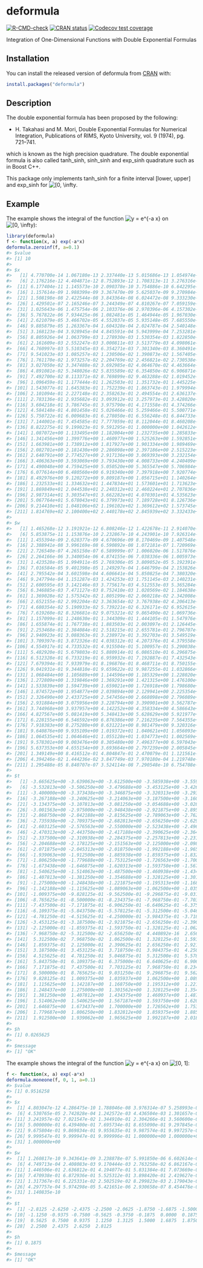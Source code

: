 
<!-- README.md is generated from README.Rmd. Please edit that file -->

# deformula

<!-- badges: start -->

[![R-CMD-check](https://github.com/okamumu/deformula/actions/workflows/R-CMD-check.yaml/badge.svg)](https://github.com/okamumu/deformula/actions/workflows/R-CMD-check.yaml)
[![CRAN
status](https://www.r-pkg.org/badges/version/deformula)](https://CRAN.R-project.org/package=deformula)
[![Codecov test
coverage](https://codecov.io/gh/okamumu/deformula/branch/master/graph/badge.svg)](https://app.codecov.io/gh/okamumu/deformula?branch=master)
<!-- badges: end -->

Integration of One-Dimensional Functions with Double Exponential
Formulas

## Installation

You can install the released version of deformula from
[CRAN](https://CRAN.R-project.org) with:

``` r
install.packages("deformula")
```

## Description

The double exponential formula has been proposed by the following:

-   H. Takahasi and M. Mori, Double Exponential Formulas for Numerical
    Integration, Publications of RIMS, Kyoto University, vol. 9 (1974),
    pg. 721–741.

which is known as the high precision quadrature. The double exponential
formula is also called tanh_sinh, sinh_sinh and exp_sinh quadrature such
as in Boost C++.

This package only implements tanh_sinh for a finite interval \[lower,
upper\] and exp_sinh for
![\[0, \\infty](https://latex.codecogs.com/png.image?%5Cdpi%7B110%7D&space;%5Cbg_white&space;%5B0%2C%20%5Cinfty "[0, \infty").

## Example

The example shows the integral of the function
![y = e^{-a x}](https://latex.codecogs.com/png.image?%5Cdpi%7B110%7D&space;%5Cbg_white&space;y%20%3D%20e%5E%7B-a%20x%7D "y = e^{-a x}")
on
![\[0, \\infty)](https://latex.codecogs.com/png.image?%5Cdpi%7B110%7D&space;%5Cbg_white&space;%5B0%2C%20%5Cinfty%29 "[0, \infty)"):

``` r
library(deformula)
f <- function(x, a) exp(-a*x)
deformula.zeroinf(f, a=0.1)
#> $value
#> [1] 10
#> 
#> $x
#>   [1] 4.770700e-14 1.067180e-13 2.337440e-13 5.015686e-13 1.054974e-12
#>   [6] 2.176216e-12 4.404871e-12 8.752893e-12 1.708313e-11 3.276316e-11
#>  [11] 6.177404e-11 1.145573e-10 2.090378e-10 3.754886e-10 6.642295e-10
#>  [16] 1.157614e-09 1.988399e-09 3.367470e-09 5.625037e-09 9.270984e-09
#>  [21] 1.508198e-08 2.422544e-08 3.843364e-08 6.024472e-08 9.333230e-08
#>  [26] 1.429501e-07 2.165246e-07 3.244349e-07 4.810267e-07 7.059159e-07
#>  [31] 1.025643e-06 1.475754e-06 2.103376e-06 2.970396e-06 4.157302e-06
#>  [36] 5.767822e-06 7.934425e-06 1.082481e-05 1.464944e-05 1.967030e-05
#>  [41] 2.621079e-05 3.466702e-05 4.552037e-05 5.935148e-05 7.685550e-05
#>  [46] 9.885879e-05 1.263367e-04 1.604328e-04 2.024787e-04 2.540148e-04
#>  [51] 3.168123e-04 3.928945e-04 4.845591e-04 5.943999e-04 7.253281e-04
#>  [56] 8.805926e-04 1.063799e-03 1.278930e-03 1.530354e-03 1.822850e-03
#>  [61] 2.161609e-03 2.552247e-03 3.000811e-03 3.513779e-03 4.098061e-03
#>  [66] 4.760997e-03 5.510345e-03 6.354271e-03 7.301340e-03 8.360491e-03
#>  [71] 9.541023e-03 1.085257e-02 1.230506e-02 1.390873e-02 1.567405e-02
#>  [76] 1.761170e-02 1.973257e-02 2.204769e-02 2.456821e-02 2.730538e-02
#>  [81] 3.027050e-02 3.347488e-02 3.692985e-02 4.064670e-02 4.463664e-02
#>  [86] 4.891081e-02 5.348026e-02 5.835589e-02 6.354850e-02 6.906871e-02
#>  [91] 7.492700e-02 8.113371e-02 8.769899e-02 9.463288e-02 1.019452e-01
#>  [96] 1.096459e-01 1.177444e-01 1.262503e-01 1.351732e-01 1.445225e-01
#> [101] 1.543077e-01 1.645383e-01 1.752239e-01 1.863743e-01 1.979994e-01
#> [106] 2.101094e-01 2.227148e-01 2.358263e-01 2.494554e-01 2.636137e-01
#> [111] 2.783136e-01 2.935682e-01 3.093912e-01 3.257973e-01 3.428020e-01
#> [116] 3.604218e-01 3.786745e-01 3.975790e-01 4.171558e-01 4.374266e-01
#> [121] 4.584148e-01 4.801458e-01 5.026466e-01 5.259466e-01 5.500771e-01
#> [126] 5.750722e-01 6.009683e-01 6.278050e-01 6.556248e-01 6.844733e-01
#> [131] 7.144001e-01 7.454585e-01 7.777059e-01 8.112044e-01 8.460208e-01
#> [136] 8.822275e-01 9.199023e-01 9.591295e-01 1.000000e+00 1.042612e+00
#> [141] 1.087072e+00 1.133495e+00 1.182004e+00 1.232735e+00 1.285833e+00
#> [146] 1.341456e+00 1.399776e+00 1.460977e+00 1.525263e+00 1.592851e+00
#> [151] 1.663981e+00 1.738912e+00 1.817927e+00 1.901334e+00 1.989469e+00
#> [156] 2.082701e+00 2.181430e+00 2.286098e+00 2.397186e+00 2.515223e+00
#> [161] 2.640791e+00 2.774527e+00 2.917136e+00 3.069393e+00 3.232154e+00
#> [166] 3.406363e+00 3.593069e+00 3.793430e+00 4.008733e+00 4.240409e+00
#> [171] 4.490048e+00 4.759425e+00 5.050520e+00 5.365547e+00 5.706984e+00
#> [176] 6.077614e+00 6.480560e+00 6.919340e+00 7.397918e+00 7.920774e+00
#> [181] 8.492976e+00 9.120272e+00 9.809187e+00 1.056715e+01 1.140264e+01
#> [186] 1.232533e+01 1.334632e+01 1.447834e+01 1.573601e+01 1.713623e+01
#> [191] 1.869849e+01 2.044538e+01 2.240312e+01 2.460224e+01 2.707836e+01
#> [196] 2.987314e+01 3.303547e+01 3.662282e+01 4.070301e+01 4.535623e+01
#> [201] 5.067764e+01 5.678043e+01 6.379973e+01 7.189728e+01 8.126736e+01
#> [206] 9.214410e+01 1.048106e+02 1.196102e+02 1.369612e+02 1.573745e+02
#> [211] 1.814769e+02 2.100400e+02 2.440178e+02 2.845939e+02 3.332433e+02
#> 
#> $w
#>   [1] 1.465268e-12 3.191921e-12 6.808246e-12 1.422678e-11 2.914070e-11
#>   [6] 5.853875e-11 1.153876e-10 2.232867e-10 4.243901e-10 7.926314e-10
#>  [11] 1.455394e-09 2.628377e-09 4.670696e-09 8.170469e-09 1.407548e-08
#>  [16] 2.388941e-08 3.996169e-08 6.590892e-08 1.072181e-07 1.720969e-07
#>  [21] 2.726540e-07 4.265150e-07 6.589999e-07 1.006020e-06 1.517876e-06
#>  [26] 2.264166e-06 3.340054e-06 4.874155e-06 7.038336e-06 1.005973e-05
#>  [31] 1.423528e-05 1.994911e-05 2.769306e-05 3.809052e-05 5.192391e-05
#>  [36] 7.016584e-05 9.401398e-05 1.249297e-04 1.646799e-04 2.153826e-04
#>  [41] 2.795542e-04 3.601598e-04 4.606641e-04 5.850825e-04 7.380320e-04
#>  [46] 9.247794e-04 1.151287e-03 1.424253e-03 1.751145e-03 2.140231e-03
#>  [51] 2.600595e-03 3.142146e-03 3.775617e-03 4.512553e-03 5.365284e-03
#>  [56] 6.346885e-03 7.471127e-03 8.752410e-03 1.020569e-02 1.184638e-02
#>  [61] 1.369028e-02 1.575342e-02 1.805199e-02 2.060218e-02 2.342008e-02
#>  [66] 2.652155e-02 2.992204e-02 3.363654e-02 3.767938e-02 4.206413e-02
#>  [71] 4.680354e-02 5.190933e-02 5.739221e-02 6.326171e-02 6.952615e-02
#>  [76] 7.619260e-02 8.326681e-02 9.075321e-02 9.865490e-02 1.069736e-01
#>  [81] 1.157099e-01 1.248630e-01 1.344309e-01 1.444105e-01 1.547976e-01
#>  [86] 1.655874e-01 1.767738e-01 1.883503e-01 2.003097e-01 2.126445e-01
#>  [91] 2.253468e-01 2.384084e-01 2.518215e-01 2.655781e-01 2.796707e-01
#>  [96] 2.940923e-01 3.088363e-01 3.238972e-01 3.392703e-01 3.549519e-01
#> [101] 3.709397e-01 3.872326e-01 4.038312e-01 4.207376e-01 4.379558e-01
#> [106] 4.554917e-01 4.733532e-01 4.915504e-01 5.100957e-01 5.290038e-01
#> [111] 5.482920e-01 5.679803e-01 5.880914e-01 6.086510e-01 6.296875e-01
#> [116] 6.512328e-01 6.733219e-01 6.959932e-01 7.192887e-01 7.432543e-01
#> [121] 7.679394e-01 7.933979e-01 8.196876e-01 8.468711e-01 8.750155e-01
#> [126] 9.041931e-01 9.344810e-01 9.659622e-01 9.987255e-01 1.032866e+00
#> [131] 1.068484e+00 1.105689e+00 1.144596e+00 1.185329e+00 1.228020e+00
#> [136] 1.272809e+00 1.319846e+00 1.369291e+00 1.421315e+00 1.476100e+00
#> [141] 1.533839e+00 1.594739e+00 1.659021e+00 1.726918e+00 1.798680e+00
#> [146] 1.874572e+00 1.954877e+00 2.039894e+00 2.129941e+00 2.225354e+00
#> [151] 2.326490e+00 2.433725e+00 2.547456e+00 2.668098e+00 2.796089e+00
#> [156] 2.931884e+00 3.075956e+00 3.228794e+00 3.390901e+00 3.562787e+00
#> [161] 3.744968e+00 3.937957e+00 4.142252e+00 4.358334e+00 4.586643e+00
#> [166] 4.827567e+00 5.081419e+00 5.348413e+00 5.628629e+00 5.921977e+00
#> [171] 6.228155e+00 6.546592e+00 6.876386e+00 7.216235e+00 7.564355e+00
#> [176] 7.918383e+00 8.275280e+00 8.631221e+00 8.981479e+00 9.320316e+00
#> [181] 9.640876e+00 9.935109e+00 1.019372e+01 1.040621e+01 1.056093e+01
#> [186] 1.064535e+01 1.064646e+01 1.055128e+01 1.034773e+01 1.002569e+01
#> [191] 9.578301e+00 9.003476e+00 8.305480e+00 7.496377e+00 6.597043e+00
#> [196] 5.637353e+00 4.655154e+00 3.693664e+00 2.797239e+00 2.005845e+00
#> [201] 1.349149e+00 8.416512e-01 4.804847e-01 2.470079e-01 1.121561e-01
#> [206] 4.394246e-02 1.444236e-02 3.847749e-03 7.970180e-04 1.219748e-04
#> [211] 1.295488e-05 8.840707e-07 3.524114e-08 7.290548e-10 6.754708e-12
#> 
#> $t
#>   [1] -3.665625e+00 -3.639063e+00 -3.612500e+00 -3.585938e+00 -3.559375e+00
#>   [6] -3.532813e+00 -3.506250e+00 -3.479688e+00 -3.453125e+00 -3.426563e+00
#>  [11] -3.400000e+00 -3.373438e+00 -3.346875e+00 -3.320313e+00 -3.293750e+00
#>  [16] -3.267188e+00 -3.240625e+00 -3.214063e+00 -3.187500e+00 -3.160938e+00
#>  [21] -3.134375e+00 -3.107813e+00 -3.081250e+00 -3.054688e+00 -3.028125e+00
#>  [26] -3.001563e+00 -2.975000e+00 -2.948438e+00 -2.921875e+00 -2.895313e+00
#>  [31] -2.868750e+00 -2.842188e+00 -2.815625e+00 -2.789063e+00 -2.762500e+00
#>  [36] -2.735938e+00 -2.709375e+00 -2.682813e+00 -2.656250e+00 -2.629688e+00
#>  [41] -2.603125e+00 -2.576563e+00 -2.550000e+00 -2.523438e+00 -2.496875e+00
#>  [46] -2.470313e+00 -2.443750e+00 -2.417188e+00 -2.390625e+00 -2.364063e+00
#>  [51] -2.337500e+00 -2.310938e+00 -2.284375e+00 -2.257813e+00 -2.231250e+00
#>  [56] -2.204688e+00 -2.178125e+00 -2.151563e+00 -2.125000e+00 -2.098438e+00
#>  [61] -2.071875e+00 -2.045313e+00 -2.018750e+00 -1.992188e+00 -1.965625e+00
#>  [66] -1.939063e+00 -1.912500e+00 -1.885938e+00 -1.859375e+00 -1.832813e+00
#>  [71] -1.806250e+00 -1.779688e+00 -1.753125e+00 -1.726563e+00 -1.700000e+00
#>  [76] -1.673438e+00 -1.646875e+00 -1.620313e+00 -1.593750e+00 -1.567188e+00
#>  [81] -1.540625e+00 -1.514063e+00 -1.487500e+00 -1.460938e+00 -1.434375e+00
#>  [86] -1.407813e+00 -1.381250e+00 -1.354688e+00 -1.328125e+00 -1.301563e+00
#>  [91] -1.275000e+00 -1.248438e+00 -1.221875e+00 -1.195313e+00 -1.168750e+00
#>  [96] -1.142188e+00 -1.115625e+00 -1.089063e+00 -1.062500e+00 -1.035938e+00
#> [101] -1.009375e+00 -9.828125e-01 -9.562500e-01 -9.296875e-01 -9.031250e-01
#> [106] -8.765625e-01 -8.500000e-01 -8.234375e-01 -7.968750e-01 -7.703125e-01
#> [111] -7.437500e-01 -7.171875e-01 -6.906250e-01 -6.640625e-01 -6.375000e-01
#> [116] -6.109375e-01 -5.843750e-01 -5.578125e-01 -5.312500e-01 -5.046875e-01
#> [121] -4.781250e-01 -4.515625e-01 -4.250000e-01 -3.984375e-01 -3.718750e-01
#> [126] -3.453125e-01 -3.187500e-01 -2.921875e-01 -2.656250e-01 -2.390625e-01
#> [131] -2.125000e-01 -1.859375e-01 -1.593750e-01 -1.328125e-01 -1.062500e-01
#> [136] -7.968750e-02 -5.312500e-02 -2.656250e-02  4.440892e-16  2.656250e-02
#> [141]  5.312500e-02  7.968750e-02  1.062500e-01  1.328125e-01  1.593750e-01
#> [146]  1.859375e-01  2.125000e-01  2.390625e-01  2.656250e-01  2.921875e-01
#> [151]  3.187500e-01  3.453125e-01  3.718750e-01  3.984375e-01  4.250000e-01
#> [156]  4.515625e-01  4.781250e-01  5.046875e-01  5.312500e-01  5.578125e-01
#> [161]  5.843750e-01  6.109375e-01  6.375000e-01  6.640625e-01  6.906250e-01
#> [166]  7.171875e-01  7.437500e-01  7.703125e-01  7.968750e-01  8.234375e-01
#> [171]  8.500000e-01  8.765625e-01  9.031250e-01  9.296875e-01  9.562500e-01
#> [176]  9.828125e-01  1.009375e+00  1.035937e+00  1.062500e+00  1.089062e+00
#> [181]  1.115625e+00  1.142187e+00  1.168750e+00  1.195312e+00  1.221875e+00
#> [186]  1.248437e+00  1.275000e+00  1.301562e+00  1.328125e+00  1.354687e+00
#> [191]  1.381250e+00  1.407812e+00  1.434375e+00  1.460937e+00  1.487500e+00
#> [196]  1.514062e+00  1.540625e+00  1.567187e+00  1.593750e+00  1.620312e+00
#> [201]  1.646875e+00  1.673437e+00  1.700000e+00  1.726562e+00  1.753125e+00
#> [206]  1.779687e+00  1.806250e+00  1.832812e+00  1.859375e+00  1.885937e+00
#> [211]  1.912500e+00  1.939062e+00  1.965625e+00  1.992187e+00  2.018750e+00
#> 
#> $h
#> [1] 0.0265625
#> 
#> $message
#> [1] "OK"
```

The example shows the integral of the function
![y = e^{-a x}](https://latex.codecogs.com/png.image?%5Cdpi%7B110%7D&space;%5Cbg_white&space;y%20%3D%20e%5E%7B-a%20x%7D "y = e^{-a x}")
on
![\[0, 1\]](https://latex.codecogs.com/png.image?%5Cdpi%7B110%7D&space;%5Cbg_white&space;%5B0%2C%201%5D "[0, 1]"):

``` r
f <- function(x, a) exp(-a*x)
deformula.moneone(f, 0, 1, a=0.1)
#> $value
#> [1] 0.9516258
#> 
#> $x
#>  [1] 4.803047e-12 4.286475e-10 1.788046e-08 3.976314e-07 5.258993e-06
#>  [6] 4.530765e-05 2.742828e-04 1.242572e-03 4.436504e-03 1.301657e-02
#> [11] 3.241957e-02 7.021547e-02 1.344910e-01 2.304266e-01 3.560600e-01
#> [16] 5.000000e-01 6.439400e-01 7.695734e-01 8.655090e-01 9.297845e-01
#> [21] 9.675804e-01 9.869834e-01 9.955635e-01 9.987574e-01 9.997257e-01
#> [26] 9.999547e-01 9.999947e-01 9.999996e-01 1.000000e+00 1.000000e+00
#> [31] 1.000000e+00
#> 
#> $w
#>  [1] 1.260817e-10 9.343641e-09 3.238878e-07 5.991850e-06 6.602614e-05
#>  [6] 4.749713e-04 2.408083e-03 9.170444e-03 2.763258e-02 6.862167e-02
#> [11] 1.446506e-01 2.636812e-01 4.194077e-01 5.831384e-01 7.073669e-01
#> [16] 7.470938e-01 6.872936e-01 5.525312e-01 3.898420e-01 2.419627e-01
#> [21] 1.317367e-01 6.225331e-02 2.502519e-02 8.299823e-03 2.179043e-03
#> [26] 4.297757e-04 5.974298e-05 5.421651e-06 2.930658e-07 8.454476e-09
#> [31] 1.140835e-10
#> 
#> $t
#>  [1] -2.8125 -2.6250 -2.4375 -2.2500 -2.0625 -1.8750 -1.6875 -1.5000 -1.3125
#> [10] -1.1250 -0.9375 -0.7500 -0.5625 -0.3750 -0.1875  0.0000  0.1875  0.3750
#> [19]  0.5625  0.7500  0.9375  1.1250  1.3125  1.5000  1.6875  1.8750  2.0625
#> [28]  2.2500  2.4375  2.6250  2.8125
#> 
#> $h
#> [1] 0.1875
#> 
#> $message
#> [1] "OK"
```
